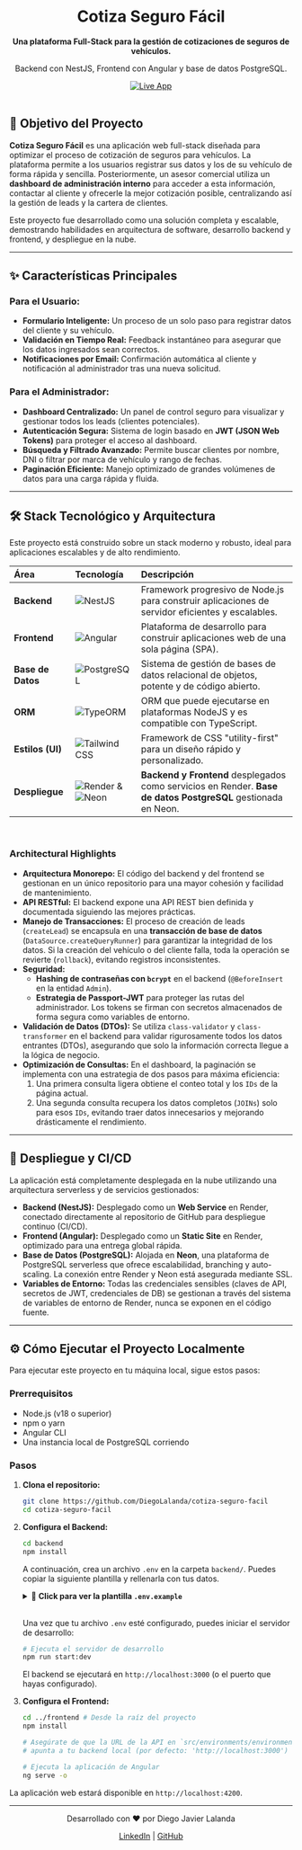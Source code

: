 <div align="center">
  <h1>Cotiza Seguro Fácil</h1>
  <p><strong>Una plataforma Full-Stack para la gestión de cotizaciones de seguros de vehículos.</strong></p>
  <p>Backend con NestJS, Frontend con Angular y base de datos PostgreSQL.</p>
  <a href="https://cotiza-seguro-facil-frontend.onrender.com/" target="_blank">
    <img src="https://img.shields.io/badge/Visitar_App-Online-brightgreen?style=for-the-badge&logo=render" alt="Live App">
  </a>
</div>

<br>

<div align="center">


</div>

## 🎯 Objetivo del Proyecto

**Cotiza Seguro Fácil** es una aplicación web full-stack diseñada para optimizar el proceso de cotización de seguros para vehículos. La plataforma permite a los usuarios registrar sus datos y los de su vehículo de forma rápida y sencilla. Posteriormente, un asesor comercial utiliza un **dashboard de administración interno** para acceder a esta información, contactar al cliente y ofrecerle la mejor cotización posible, centralizando así la gestión de leads y la cartera de clientes.

Este proyecto fue desarrollado como una solución completa y escalable, demostrando habilidades en arquitectura de software, desarrollo backend y frontend, y despliegue en la nube.

---

## ✨ Características Principales

### Para el Usuario:
- **Formulario Inteligente:** Un proceso de un solo paso para registrar datos del cliente y su vehículo.
- **Validación en Tiempo Real:** Feedback instantáneo para asegurar que los datos ingresados sean correctos.
- **Notificaciones por Email:** Confirmación automática al cliente y notificación al administrador tras una nueva solicitud.

### Para el Administrador:
- **Dashboard Centralizado:** Un panel de control seguro para visualizar y gestionar todos los leads (clientes potenciales).
- **Autenticación Segura:** Sistema de login basado en **JWT (JSON Web Tokens)** para proteger el acceso al dashboard.
- **Búsqueda y Filtrado Avanzado:** Permite buscar clientes por nombre, DNI o filtrar por marca de vehículo y rango de fechas.
- **Paginación Eficiente:** Manejo optimizado de grandes volúmenes de datos para una carga rápida y fluida.

---

## 🛠️ Stack Tecnológico y Arquitectura

Este proyecto está construido sobre un stack moderno y robusto, ideal para aplicaciones escalables y de alto rendimiento.

| Área | Tecnología | Descripción |
| :--- | :--- | :--- |
| **Backend** | ![NestJS](https://img.shields.io/badge/-NestJS-E0234E?style=for-the-badge&logo=nestjs&logoColor=white) | Framework progresivo de Node.js para construir aplicaciones de servidor eficientes y escalables. |
| **Frontend** | ![Angular](https://img.shields.io/badge/-Angular-DD0031?style=for-the-badge&logo=angular&logoColor=white) | Plataforma de desarrollo para construir aplicaciones web de una sola página (SPA). |
| **Base de Datos** | ![PostgreSQL](https://img.shields.io/badge/-PostgreSQL-336791?style=for-the-badge&logo=postgresql&logoColor=white) | Sistema de gestión de bases de datos relacional de objetos, potente y de código abierto. |
| **ORM** | ![TypeORM](https://img.shields.io/badge/-TypeORM-F26B21?style=for-the-badge) | ORM que puede ejecutarse en plataformas NodeJS y es compatible con TypeScript. |
| **Estilos (UI)** | ![Tailwind CSS](https://img.shields.io/badge/-Tailwind_CSS-38B2AC?style=for-the-badge&logo=tailwind-css&logoColor=white) | Framework de CSS "utility-first" para un diseño rápido y personalizado. |
| **Despliegue** | ![Render](https://img.shields.io/badge/-Render-46E3B7?style=for-the-badge&logo=render&logoColor=white) & ![Neon](https://img.shields.io/badge/-Neon-00E599?style=for-the-badge&logo=neon&logoColor=black) | **Backend y Frontend** desplegados como servicios en Render. **Base de datos PostgreSQL** gestionada en Neon. |

<br>

###  Architectural Highlights

*   **Arquitectura Monorepo:** El código del backend y del frontend se gestionan en un único repositorio para una mayor cohesión y facilidad de mantenimiento.
*   **API RESTful:** El backend expone una API REST bien definida y documentada siguiendo las mejores prácticas.
*   **Manejo de Transacciones:** El proceso de creación de leads (`createLead`) se encapsula en una **transacción de base de datos** (`DataSource.createQueryRunner`) para garantizar la integridad de los datos. Si la creación del vehículo o del cliente falla, toda la operación se revierte (`rollback`), evitando registros inconsistentes.
*   **Seguridad:**
    *   **Hashing de contraseñas con `bcrypt`** en el backend (`@BeforeInsert` en la entidad `Admin`).
    *   **Estrategia de Passport-JWT** para proteger las rutas del administrador. Los tokens se firman con secretos almacenados de forma segura como variables de entorno.
*   **Validación de Datos (DTOs):** Se utiliza `class-validator` y `class-transformer` en el backend para validar rigurosamente todos los datos entrantes (DTOs), asegurando que solo la información correcta llegue a la lógica de negocio.
*   **Optimización de Consultas:** En el dashboard, la paginación se implementa con una estrategia de dos pasos para máxima eficiencia:
    1.  Una primera consulta ligera obtiene el conteo total y los `IDs` de la página actual.
    2.  Una segunda consulta recupera los datos completos (`JOINs`) solo para esos `IDs`, evitando traer datos innecesarios y mejorando drásticamente el rendimiento.

---

## 🚀 Despliegue y CI/CD

La aplicación está completamente desplegada en la nube utilizando una arquitectura serverless y de servicios gestionados:

-   **Backend (NestJS):** Desplegado como un **Web Service** en Render, conectado directamente al repositorio de GitHub para despliegue continuo (CI/CD).
-   **Frontend (Angular):** Desplegado como un **Static Site** en Render, optimizado para una entrega global rápida.
-   **Base de Datos (PostgreSQL):** Alojada en **Neon**, una plataforma de PostgreSQL serverless que ofrece escalabilidad, branching y auto-scaling. La conexión entre Render y Neon está asegurada mediante SSL.
-   **Variables de Entorno:** Todas las credenciales sensibles (claves de API, secretos de JWT, credenciales de DB) se gestionan a través del sistema de variables de entorno de Render, nunca se exponen en el código fuente.

---

## ⚙️ Cómo Ejecutar el Proyecto Localmente

Para ejecutar este proyecto en tu máquina local, sigue estos pasos:

### Prerrequisitos
- Node.js (v18 o superior)
- npm o yarn
- Angular CLI
- Una instancia local de PostgreSQL corriendo

### Pasos

1.  **Clona el repositorio:**
    ```bash
    git clone https://github.com/DiegoLalanda/cotiza-seguro-facil
    cd cotiza-seguro-facil
    ```

2.  **Configura el Backend:**
    ```bash
    cd backend
    npm install
    ```
    A continuación, crea un archivo `.env` en la carpeta `backend/`. Puedes copiar la siguiente plantilla y rellenarla con tus datos.

    <details>
    <summary>📄 <strong>Click para ver la plantilla <code>.env.example</code></strong></summary>

    ```dotenv
    # Entorno de la aplicación (development, production, etc.)
    NODE_ENV=development

    # --- Configuración de la Base de Datos PostgreSQL (Local) ---
    # Asegúrate de que estos valores coincidan con tu configuración de PostgreSQL
    DB_HOST=localhost
    DB_PORT=5432
    DB_USERNAME=postgres_user
    DB_PASSWORD=mysecretpassword
    DB_DATABASE=cotiza_seguro_db

    # --- Credenciales para el seeding del primer Administrador (solo en desarrollo) ---
    # Este usuario se creará automáticamente la primera vez que inicies el servidor
    ADMIN_USERNAME=admin
    ADMIN_PASSWORD=strongAdminPassword123!
    ADMIN_EMAIL=admin@example.com

    # --- Configuración de JSON Web Token (JWT) ---
    # Genera una cadena aleatoria y larga para JWT_SECRET
    JWT_SECRET=esto-es-un-secreto-muy-largo-y-dificil-de-adivinar
    JWT_EXPIRES_IN=1h

    # --- Configuración del Servicio de Email (Nodemailer) ---
    # Email del administrador que recibirá las notificaciones de nuevos leads
    ADMIN_NOTIFICATION_EMAIL=admin-notifications@example.com

    # Credenciales de un servicio SMTP (ej. Gmail, SendGrid, Mailtrap)
    # NOTA: Si usas Gmail, puede que necesites una "Contraseña de Aplicación"
    EMAIL_HOST=smtp.gmail.com
    EMAIL_PORT=465
    EMAIL_USER=tu-email@gmail.com
    EMAIL_PASS=tu-contraseña-de-aplicacion
    EMAIL_FROM="Cotiza Seguro Fácil <tu-email@gmail.com>"
    ```
    </details>
    <br>

    Una vez que tu archivo `.env` esté configurado, puedes iniciar el servidor de desarrollo:
    ```bash
    # Ejecuta el servidor de desarrollo
    npm run start:dev
    ```
    El backend se ejecutará en `http://localhost:3000` (o el puerto que hayas configurado).


3.  **Configura el Frontend:**
    ```bash
    cd ../frontend # Desde la raíz del proyecto
    npm install
    
    # Asegúrate de que la URL de la API en `src/environments/environment.ts`
    # apunta a tu backend local (por defecto: 'http://localhost:3000')
    
    # Ejecuta la aplicación de Angular
    ng serve -o
    ```
La aplicación web estará disponible en `http://localhost:4200`.

---
<div align="center">
  <p>Desarrollado con ❤️ por Diego Javier Lalanda</p>
  <p>
    <a href="https://www.linkedin.com/in/diego-lalanda-9576b21b8/" target="_blank">LinkedIn</a> | 
    <a href="https://github.com/DiegoLalanda" target="_blank">GitHub</a>
  </p>
</div>